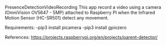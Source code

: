 PresenceDetectionVideoRecording
This app record a video using a camera (OmniVision OV5647 - 5MP) attached to Raspberry PI when the Infrared Motion Sensor (HC-SR501) detect any movement.

Requirements:
-pip3 install picamera
-pip3 install gpiozero

References:
https://projects.raspberrypi.org/en/projects/parent-detector/ 

